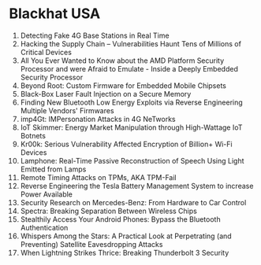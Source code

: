 # Blackhat USA

1. Detecting Fake 4G Base Stations in Real Time  
2. Hacking the Supply Chain – Vulnerabilities Haunt Tens of Millions of Critical Devices  
3. All You Ever Wanted to Know about the AMD Platform Security Processor and were Afraid to Emulate - Inside a Deeply Embedded Security Processor  
4. Beyond Root: Custom Firmware for Embedded Mobile Chipsets  
5. Black-Box Laser Fault Injection on a Secure Memory  
6. Finding New Bluetooth Low Energy Exploits via Reverse Engineering Multiple Vendors' Firmwares  
7. imp4Gt: IMPersonation Attacks in 4G NeTworks  
8. IoT Skimmer: Energy Market Manipulation through High-Wattage IoT Botnets  
9. Kr00k: Serious Vulnerability Affected Encryption of Billion+ Wi-Fi Devices  
10. Lamphone: Real-Time Passive Reconstruction of Speech Using Light Emitted from Lamps  
11. Remote Timing Attacks on TPMs, AKA TPM-Fail  
12. Reverse Engineering the Tesla Battery Management System to increase Power Available  
13. Security Research on Mercedes-Benz: From Hardware to Car Control  
14. Spectra: Breaking Separation Between Wireless Chips  
15. Stealthily Access Your Android Phones: Bypass the Bluetooth Authentication  
16. Whispers Among the Stars: A Practical Look at Perpetrating (and Preventing) Satellite Eavesdropping Attacks  
17. When Lightning Strikes Thrice: Breaking Thunderbolt 3 Security  
